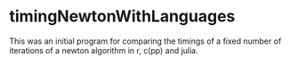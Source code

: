 # timingNewtonWithLanguages
This was an initial program for comparing the timings of a fixed number of iterations of a newton algorithm in r, c(pp) and julia.
